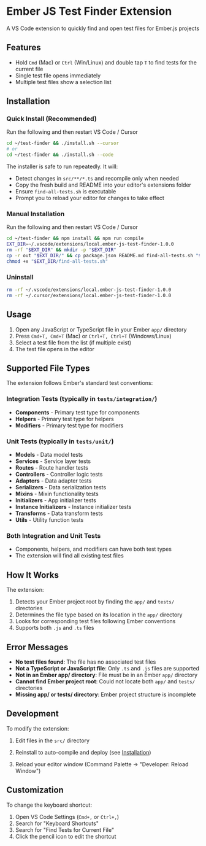# Ember JS Test Finder Extension

A VS Code extension to quickly find and open test files for Ember.js projects

## Features

- Hold `Cmd` (Mac) or `Ctrl` (Win/Linux) and double tap `T` to find tests for the current file
- Single test file opens immediately
- Multiple test files show a selection list

## Installation

### Quick Install (Recommended)

Run the following and then restart VS Code / Cursor

```bash
cd ~/test-finder && ./install.sh --cursor
# or
cd ~/test-finder && ./install.sh --code
```

The installer is safe to run repeatedly. It will:

- Detect changes in `src/**/*.ts` and recompile only when needed
- Copy the fresh build and README into your editor's extensions folder
- Ensure `find-all-tests.sh` is executable
- Prompt you to reload your editor for changes to take effect

### Manual Installation

Run the following and then restart VS Code / Cursor

```bash
cd ~/test-finder && npm install && npm run compile
EXT_DIR=~/.vscode/extensions/local.ember-js-test-finder-1.0.0
rm -rf "$EXT_DIR" && mkdir -p "$EXT_DIR"
cp -r out "$EXT_DIR/" && cp package.json README.md find-all-tests.sh "$EXT_DIR/"
chmod +x "$EXT_DIR/find-all-tests.sh"
```

### Uninstall

```bash
rm -rf ~/.vscode/extensions/local.ember-js-test-finder-1.0.0
rm -rf ~/.cursor/extensions/local.ember-js-test-finder-1.0.0
```

## Usage

1. Open any JavaScript or TypeScript file in your Ember `app/` directory
2. Press `Cmd+T, Cmd+T` (Mac) or `Ctrl+T, Ctrl+T` (Windows/Linux)
3. Select a test file from the list (if multiple exist)
4. The test file opens in the editor

## Supported File Types

The extension follows Ember's standard test conventions:

### Integration Tests (typically in `tests/integration/`)

- **Components** - Primary test type for components
- **Helpers** - Primary test type for helpers
- **Modifiers** - Primary test type for modifiers

### Unit Tests (typically in `tests/unit/`)

- **Models** - Data model tests
- **Services** - Service layer tests
- **Routes** - Route handler tests
- **Controllers** - Controller logic tests
- **Adapters** - Data adapter tests
- **Serializers** - Data serialization tests
- **Mixins** - Mixin functionality tests
- **Initializers** - App initializer tests
- **Instance Initializers** - Instance initializer tests
- **Transforms** - Data transform tests
- **Utils** - Utility function tests

### Both Integration and Unit Tests

- Components, helpers, and modifiers can have both test types
- The extension will find all existing test files

## How It Works

The extension:

1. Detects your Ember project root by finding the `app/` and `tests/` directories
2. Determines the file type based on its location in the `app/` directory
3. Looks for corresponding test files following Ember conventions
4. Supports both `.js` and `.ts` files

## Error Messages

- **No test files found**: The file has no associated test files
- **Not a TypeScript or JavaScript file**: Only `.ts` and `.js` files are supported
- **Not in an Ember app/ directory**: File must be in an Ember `app/` directory
- **Cannot find Ember project root**: Could not locate both `app/` and `tests/` directories
- **Missing app/ or tests/ directory**: Ember project structure is incomplete

## Development

To modify the extension:

1. Edit files in the `src/` directory
2. Reinstall to auto-compile and deploy (see [Installation](#installation))

3. Reload your editor window (Command Palette → "Developer: Reload Window")

## Customization

To change the keyboard shortcut:

1. Open VS Code Settings (`Cmd+,` or `Ctrl+,`)
2. Search for "Keyboard Shortcuts"
3. Search for "Find Tests for Current File"
4. Click the pencil icon to edit the shortcut
